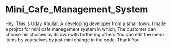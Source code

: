 # Mini_Cafe_Management_System
Hey, This is Uday Khullar, 
A developing developer from a small town. 
I made a projrct for mini cafe management system in which, 
The customer can choose his choices by its own with bothering others
You can edit the menu items by yourselves by just mini change in the code.
Thank You
